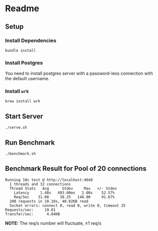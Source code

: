 # Readme

## Setup

### Install Dependencies
`bundle install`

### Install Postgres

You need to install postgres server with a password-less connection with the default username.

### Install `wrk`

`brew install wrk`

## Start Server

`./serve.sh`

## Run Benchmark

`./benchmark.sh`


## Benchmark Result for Pool of 20 connections

```
Running 10s test @ http://localhost:4040
  1 threads and 32 connections
  Thread Stats   Avg      Stdev     Max   +/- Stdev
    Latency     1.48s   493.00ms   2.00s    52.57%
    Req/Sec    31.08     38.25   148.00     91.67%
  200 requests in 10.10s, 40.82KB read
  Socket errors: connect 0, read 0, write 0, timeout 25
Requests/sec:     19.81
Transfer/sec:      4.04KB
```

**NOTE:** The req/s number will fluctuate, ±1 req/s
